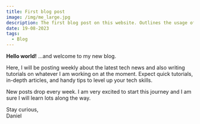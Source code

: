```yaml
---
title: First blog post
image: /img/me_large.jpg
description: The first blog post on this website. Outlines the usage of this blog.
date: 19-08-2023
tags:
  - Blog
---
```


**Hello world!** ...and welcome to my new blog.

Here, I will be posting weekly about the latest tech news and also writing tutorials on whatever I am working on at the moment. Expect quick tutorials, in-depth articles, and handy tips to level up your tech skills.

New posts drop every week. I am very excited to start this journey and I am sure I will learn lots along the way.

Stay curious,<br/>
Daniel